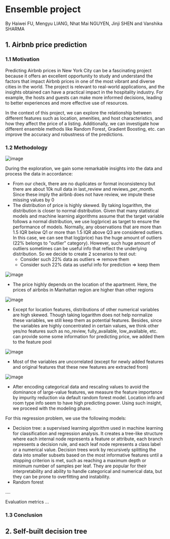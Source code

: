 # Ensemble project
By Haiwei FU, Mengyu LIANG, Nhat Mai NGUYEN, Jinji SHEN and Vanshika SHARMA

## 1. Airbnb price prediction
### 1.1 Motivation
Predicting Airbnb prices in New York City can be a fascinating project because it offers an excellent opportunity to study and understand the factors that impact Airbnb prices in one of the most vibrant and diverse cities in the world. The project is relevant to real-world applications, and the insights obtained can have a practical impact in the hospitality industry. For example, the hosts and guests can make more informed decisions, leading to better experiences and more effective use of resources. 

In the context of this project, we can explore the relationship between different features such as location, amenities, and host characteristics, and how they affect the price of a listing. Additionally, we can investigate how different ensemble methods like Random Forest, Gradient Boosting, etc. can improve the accuracy and robustness of the predictions.
### 1.2 Methodology
![image](https://user-images.githubusercontent.com/85484281/223385274-e0ea8c7a-5622-4228-ac1a-3143850b2ec1.png)

During the exploration, we gain some remarkable insights into the data and process the data in accordance:
- From our check, there are no duplicates or format inconsistency but there are about 10k null data in last_review and reviews_per_month. Since these imply the airbnb does not have review, we impute these missing values by 0
- The distribution of price is highly skewed. By taking logarithm, the distribution is closer to normal distribution. Given that many statistical models and machine learning algorithms assume that the target variable follows a normal distribution, we use log(price) as target to ensure the performance of models. Normally, any observations that are more than 1.5 IQR below Q1 or more than 1.5 IQR above Q3 are considered outliers. In this case, we can see that log(price) has the huge amount of outliers (22% belongs to "outlier" category). However, such huge amount of outliers sometimes can be useful info that reflect the underlying distribution. So we decide to create 2 scenarios to test out:
  - Consider such 22% data as outliers => remove them
  - Consider such 22% data as useful info for prediction => keep them

![image](https://user-images.githubusercontent.com/85484281/223415608-7fdf04a6-7f9e-48d1-a6e5-d64f5b91c8e0.png)
- The price highly depends on the location of the apartment. Here, the prices of airbnbs in Manhattan region are higher than other regions

![image](https://user-images.githubusercontent.com/85484281/223406679-c52b5ea6-c602-4847-b138-8a153c32572e.png)
- Except for location features, distributions of other numerical variables are high skewed. Though taking logarithm does not help normalize these variables, we still keep them as potential features. Besides, since the variables are highly concentrated in certain values, we think other yes/no features such as no_review, fully_available, low_available, etc. can provide some some information for predicting price, we added them to the feature pool

![image](https://user-images.githubusercontent.com/85484281/223412707-150b3836-a99f-4985-8d5d-2fe20c50a1f8.png)
- Most of the variables are uncorrelated (except for newly added features and original features that these new features are extracted from)

![image](https://user-images.githubusercontent.com/85484281/223413913-01b17d09-d610-4626-a066-13e4366c7fb5.png)
- After encoding categorical data and rescaling values to avoid the dominance of large-value features, we measure the feature importance by impurity reduction via default random forest model. Location info and room type info seem to have high predicting power. Using such insight, we proceed with the modeling phase.

For this regression problem, we use the following models:
- Decision tree: a supervised learning algorithm used in machine learning for classification and regression analysis. It creates a tree-like structure where each internal node represents a feature or attribute, each branch represents a decision rule, and each leaf node represents a class label or a numerical value. Decision trees work by recursively splitting the data into smaller subsets based on the most informative features until a stopping criterion is met, such as reaching a maximum depth or minimum number of samples per leaf. They are popular for their interpretability and ability to handle categorical and numerical data, but they can be prone to overfitting and instability.
- Random forest

....

Evaluation metrics
...

### 1.3 Conclusion

## 2. Self-built decision tree
